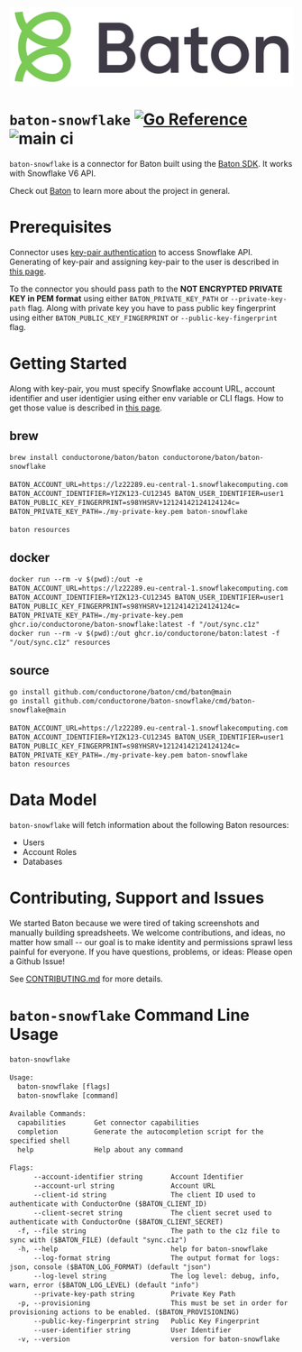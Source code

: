 ![Baton Logo](./docs/images/baton-logo.png)

# `baton-snowflake` [![Go Reference](https://pkg.go.dev/badge/github.com/conductorone/baton-snowflake.svg)](https://pkg.go.dev/github.com/conductorone/baton-snowflake) ![main ci](https://github.com/conductorone/baton-snowflake/actions/workflows/main.yaml/badge.svg)

`baton-snowflake` is a connector for Baton built using the [Baton SDK](https://github.com/conductorone/baton-sdk). It works with Snowflake V6 API.

Check out [Baton](https://github.com/conductorone/baton) to learn more about the project in general.

# Prerequisites

Connector uses [key-pair authentication](https://docs.snowflake.com/en/developer-guide/sql-api/authenticating#using-key-pair-authentication) to access Snowflake API. Generating of key-pair and assigning key-pair to the user is described in [this page](https://docs.snowflake.com/en/user-guide/key-pair-auth). 

To the connector you should pass path to the **NOT ENCRYPTED PRIVATE KEY in PEM format** using either `BATON_PRIVATE_KEY_PATH` or `--private-key-path` flag. Along with private key you have to pass public key fingerprint using either `BATON_PUBLIC_KEY_FINGERPRINT` or `--public-key-fingerprint` flag.

# Getting Started

Along with key-pair, you must specify Snowflake account URL, account identifier and user identigier using either env variable or CLI flags. How to get those value is described in [this page](https://docs.snowflake.com/en/user-guide/admin-account-identifier).

## brew

```
brew install conductorone/baton/baton conductorone/baton/baton-snowflake

BATON_ACCOUNT_URL=https://lz22289.eu-central-1.snowflakecomputing.com BATON_ACCOUNT_IDENTIFIER=YIZK123-CU12345 BATON_USER_IDENTIFIER=user1 BATON_PUBLIC_KEY_FINGERPRINT=s98YHSRV+12124142124124124c= BATON_PRIVATE_KEY_PATH=./my-private-key.pem baton-snowflake

baton resources
```

## docker

```
docker run --rm -v $(pwd):/out -e BATON_ACCOUNT_URL=https://lz22289.eu-central-1.snowflakecomputing.com BATON_ACCOUNT_IDENTIFIER=YIZK123-CU12345 BATON_USER_IDENTIFIER=user1 BATON_PUBLIC_KEY_FINGERPRINT=s98YHSRV+12124142124124124c= BATON_PRIVATE_KEY_PATH=./my-private-key.pem ghcr.io/conductorone/baton-snowflake:latest -f "/out/sync.c1z"
docker run --rm -v $(pwd):/out ghcr.io/conductorone/baton:latest -f "/out/sync.c1z" resources
```

## source

```
go install github.com/conductorone/baton/cmd/baton@main
go install github.com/conductorone/baton-snowflake/cmd/baton-snowflake@main

BATON_ACCOUNT_URL=https://lz22289.eu-central-1.snowflakecomputing.com BATON_ACCOUNT_IDENTIFIER=YIZK123-CU12345 BATON_USER_IDENTIFIER=user1 BATON_PUBLIC_KEY_FINGERPRINT=s98YHSRV+12124142124124124c= BATON_PRIVATE_KEY_PATH=./my-private-key.pem baton-snowflake
baton resources
```

# Data Model

`baton-snowflake` will fetch information about the following Baton resources:

- Users
- Account Roles
- Databases

# Contributing, Support and Issues

We started Baton because we were tired of taking screenshots and manually building spreadsheets. We welcome contributions, and ideas, no matter how small -- our goal is to make identity and permissions sprawl less painful for everyone. If you have questions, problems, or ideas: Please open a Github Issue!

See [CONTRIBUTING.md](https://github.com/ConductorOne/baton/blob/main/CONTRIBUTING.md) for more details.

# `baton-snowflake` Command Line Usage

```
baton-snowflake

Usage:
  baton-snowflake [flags]
  baton-snowflake [command]

Available Commands:
  capabilities       Get connector capabilities
  completion         Generate the autocompletion script for the specified shell
  help               Help about any command

Flags:
      --account-identifier string       Account Identifier
      --account-url string              Account URL
      --client-id string                The client ID used to authenticate with ConductorOne ($BATON_CLIENT_ID)
      --client-secret string            The client secret used to authenticate with ConductorOne ($BATON_CLIENT_SECRET)
  -f, --file string                     The path to the c1z file to sync with ($BATON_FILE) (default "sync.c1z")
  -h, --help                            help for baton-snowflake
      --log-format string               The output format for logs: json, console ($BATON_LOG_FORMAT) (default "json")
      --log-level string                The log level: debug, info, warn, error ($BATON_LOG_LEVEL) (default "info")
      --private-key-path string         Private Key Path
  -p, --provisioning                    This must be set in order for provisioning actions to be enabled. ($BATON_PROVISIONING)
      --public-key-fingerprint string   Public Key Fingerprint
      --user-identifier string          User Identifier
  -v, --version                         version for baton-snowflake
```